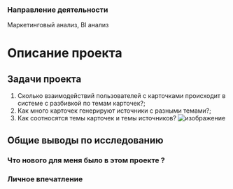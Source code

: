 ### Направление деятельности
Маркетинговый анализ, BI анализ

# Описание проекта


## Задачи проекта

1) Сколько взаимодействий пользователей с карточками происходит в системе с разбивкой по темам карточек?;
2) Как много карточек генерируют источники с разными темами?; 
3) Как соотносятся темы карточек и темы источников?
![изображение](https://user-images.githubusercontent.com/85700903/164061683-e091a684-640b-43cb-abed-935118d185d9.png)


## Общие выводы по исследованию


### Что нового для меня было в этом проекте ?



### Личное впечатление

